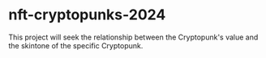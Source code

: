 # nft-cryptopunks-2024
This project will seek the relationship between the Cryptopunk's value and the skintone of the specific Cryptopunk.
